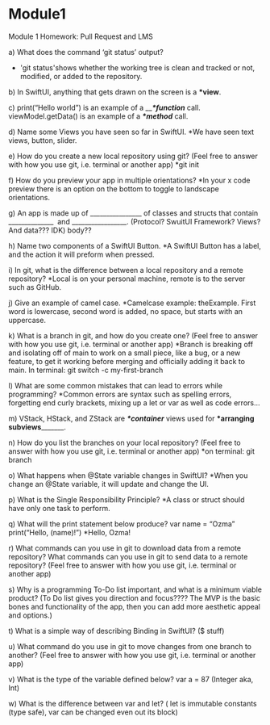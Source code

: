 # Module1

Module 1 Homework:
Pull Request and LMS 

a) What does the command ‘git status’ output?
* 'git status'shows whether the working tree is clean and tracked or not, modified, or added to the repository.


b) In SwiftUI, anything that gets drawn on the screen is a ____*view____. 



c) print(“Hello world”) is an example of a _______*function_____ call.
viewModel.getData() is an example of a _________*method_________ call.


d) Name some Views you have seen so far in SwiftUI.
*We have seen text views, button, slider. 

e) How do you create a new local repository using git? (Feel free to answer with how you use git, i.e. terminal or another app) 
*git init


f) How do you preview your app in multiple orientations? 
*In your x code preview there is an option on the bottom to toggle to landscape orientations.


g) An app is made up of ________________ of classes and structs that contain ______________  and _________________. (Protocol? SwuitUI Framework? Views? And data??? IDK) body??

h) Name two components of a SwiftUI Button.
*A SwiftUI Button has a label, and the action it will preform when pressed. 

i) In git, what is the difference between a local repository and a remote repository? 
*Local is on your personal machine, remote is to the server such as GitHub.


j) Give an example of camel case. 
*Camelcase example: theExample. First word is lowercase, second word is added, no space, but starts with an uppercase. 


k) What is a branch in git, and how do you create one? (Feel free to answer with how you use git, i.e. terminal or another app) 
*Branch is breaking off and isolating off of main to work on a small piece, like a bug, or a new feature, to get it working before merging and officially adding it back to main. In terminal: git switch -c my-first-branch


l) What are some common mistakes that can lead to errors while programming? 
*Common errors are syntax such as spelling errors, forgetting end curly brackets, mixing up a let or var as well as code errors...


m) VStack, HStack, and ZStack are _____*container_____ views used for __*arranging subviews_________. 

n) How do you list the branches on your local repository? (Feel free to answer with how you use git, i.e. terminal or another app) 
*on terminal: git branch 


o) What happens when @State variable changes in SwiftUI? 
*When you change an @State variable, it will update and change the UI.


p) What is the Single Responsibility Principle? 
*A class or struct should have only one task to perform.


q) What will the print statement below produce?
var name = “Ozma”
print(“Hello, \(name)!”) 
*Hello, Ozma!


r) What commands can you use in git to download data from a remote repository? What commands can you use in git to send data to a remote repository? (Feel free to answer with how you use git, i.e. terminal or another app)


s) Why is a programming To-Do list important, and what is a minimum viable product? (To Do list gives you direction and focus???? The MVP is the basic bones and functionality of the app, then you can add more aesthetic appeal and options.)


t) What is a simple way of describing Binding in SwiftUI? ($ stuff)


u) What command do you use in git to move changes from one branch to another? (Feel free to answer with how you use git, i.e. terminal or another app)


v) What is the type of the variable defined below?
var a = 87
(Integer aka, Int)

w) What is the difference between var and let? ( let is immutable constants (type safe), var can be changed even out its block)

